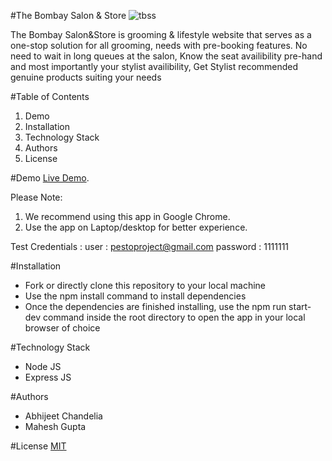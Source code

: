 #The Bombay Salon & Store
![tbss](https://user-images.githubusercontent.com/102403242/195076946-9931d425-e393-4fa8-9bb6-af1d680f435c.jpg)

The Bombay Salon&Store is grooming & lifestyle website that serves as a one-stop solution for all grooming, needs with pre-booking features.
No need to wait in long queues at the salon,
Know the seat availibility pre-hand and most importantly your stylist availibility,
Get Stylist recommended genuine products suiting your needs

#Table of Contents

1. Demo
2. Installation
3. Technology Stack
4. Authors
5. License

#Demo
[Live Demo](https://tbss-fe.herokuapp.com/).

Please Note:

1. We recommend using this app in Google Chrome.
2. Use the app on Laptop/desktop for better experience.

Test Credentials :
user : pestoproject@gmail.com
password : 1111111

#Installation

- Fork or directly clone this repository to your local machine
- Use the npm install command to install dependencies
- Once the dependencies are finished installing, use the npm run start-dev command inside the root directory to open the app in your local browser of choice

#Technology Stack

- Node JS
- Express JS

#Authors

- Abhijeet Chandelia
- Mahesh Gupta

#License
[MIT](https://opensource.org/licenses/MIT)
